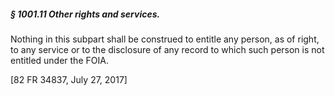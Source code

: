 ##### § 1001.11 Other rights and services. #####

Nothing in this subpart shall be construed to entitle any person, as of right, to any service or to the disclosure of any record to which such person is not entitled under the FOIA.

[82 FR 34837, July 27, 2017]
